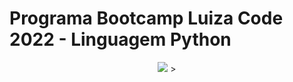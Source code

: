 # Programa Bootcamp Luiza Code 2022 - Linguagem Python

<p align="center">
  <img src="https://i.ibb.co/h8YzQGS/Capa-Formulario-Luiza-Code-5edi-o-01.png"/>
>
